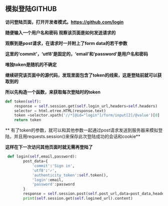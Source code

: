 ## 模拟登陆GITHUB

**访问登陆页面，打开开发者模式。https://github.com/login**

**随便输入一个用户名和密码 观察该页面是如何发送请求的**

**观察到是post请求，在请求时一并附上了form data的若干参数**

**这里的‘commit’，‘utf8’是固定的，‘email’和‘password’是用户名和密码**

**唯独token是随机的不确定**

**继续研究该页面中的源代码，发现里面包含了token的线索，这是登陆前就可以获取到的**

**所以先构造一个函数，来获取每次登陆时的token**

```python
def token(self):
    response = self.session.get(self.login_url,headers=self.headers)
    selector = html.etree.HTML(response.text)
    token =selector.xpath('//*[@id="login"]/form/input[2]/@value')[0]
    return token
```

** 有了token的参数，就可以和其他参数一起通过post请求发送到服务器来模拟登陆，并且用requests.session()来保存此次登陆成功的会话和cookie**

**这样在下一次访问其他页面时就无需再登陆了**

```python
 def login(self,email,password):
        post_data={
            'commit':'Sign in',
            'utf8':'✓',
            'authenticity_token':self.token(),
            'login':email,
            'password':password
        }
        response = self.session.post(self.post_url,data=post_data,headers=self.headers)
        print(self.session.get(self.logined_url).content)
  ```
